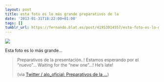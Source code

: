 ```yaml
---
layout: post
title: esta foto es lo más grande preparativos de la
date: '2013-01-31T18:22:00+01:00'
tags: []
tumblr_url: https://fernando.blat.es/post/41953014557/esta-foto-es-lo-m%C3%A1s-grande-preparativos-de-la
---
```

 ![](/tumblr_files/tumblr_mhi2xga3N21qz4y16o1_640.jpg)  

Esta foto es lo más grande…

> Preparativos de la presentación..! Estamos esperando por el “nuevo”… Waiting for the “new one”…! He’s late!
> 
> (via [Twitter / alo\_oficial: Preparativos de la …](https://twitter.com/alo_oficial/status/297030675641536512))
